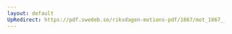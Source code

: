 ```yaml
---
layout: default
UpRedirect: https://pdf.swedeb.se/riksdagen-motions-pdf/1867/mot_1867__ak__00230/mot_1867__ak__00230_001.pdf
---
```


